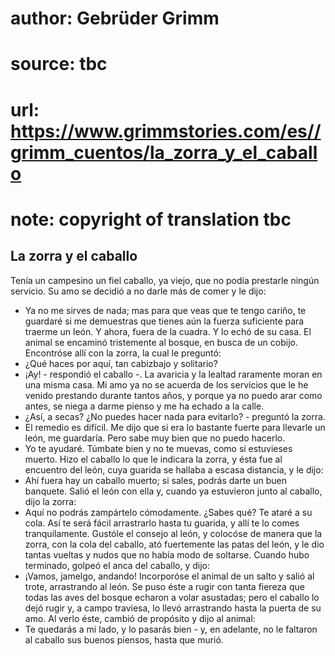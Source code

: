 # author: Gebrüder Grimm
# source: tbc
# url: https://www.grimmstories.com/es//grimm_cuentos/la_zorra_y_el_caballo
# note: copyright of translation tbc

## La zorra y el caballo 

Tenía un campesino un fiel caballo, ya viejo, que no podía prestarle
ningún servicio. Su amo se decidió a no darle más de comer y le dijo:
- Ya no me sirves de nada; mas para que veas que te tengo cariño, te
guardaré si me demuestras que tienes aún la fuerza suficiente para
traerme un león. Y ahora, fuera de la cuadra.
Y lo echó de su casa.
El animal se encaminó tristemente al bosque, en busca de un cobijo.
Encontróse allí con la zorra, la cual le preguntó:
- ¿Qué haces por aquí, tan cabizbajo y solitario?
- ¡Ay! - respondió el caballo -. La avaricia y la lealtad raramente
moran en una misma casa. Mi amo ya no se acuerda de los servicios que le
he venido prestando durante tantos años, y porque ya no puedo arar como
antes, se niega a darme pienso y me ha echado a la calle.
- ¿Así, a secas? ¿No puedes hacer nada para evitarlo? - preguntó la
zorra.
- El remedio es difícil. Me dijo que si era lo bastante fuerte para
llevarle un león, me guardaría. Pero sabe muy bien que no puedo
hacerlo.
- Yo te ayudaré. Túmbate bien y no te muevas, como si estuvieses
muerto.
Hizo el caballo lo que le indicara la zorra, y ésta fue al encuentro del
león, cuya guarida se hallaba a escasa distancia, y le dijo:
- Ahí fuera hay un caballo muerto; si sales, podrás darte un buen
banquete.
Salió el león con ella y, cuando ya estuvieron junto al caballo, dijo la
zorra:
- Aquí no podrás zampártelo cómodamente. ¿Sabes qué? Te ataré a su cola.
Así te será fácil arrastrarlo hasta tu guarida, y allí te lo comes
tranquilamente.
Gustóle el consejo al león, y colocóse de manera que la zorra, con la
cola del caballo, ató fuertemente las patas del león, y le dio tantas
vueltas y nudos que no había modo de soltarse. Cuando hubo terminado,
golpeó el anca del caballo, y dijo:
- ¡Vamos, jamelgo, andando!
Incorporóse el animal de un salto y salió al trote, arrastrando al león.
Se puso éste a rugir con tanta fiereza que todas las aves del bosque
echaron a volar asustadas; pero el caballo lo dejó rugir y, a campo
traviesa, lo llevó arrastrando hasta la puerta de su amo.
Al verlo éste, cambió de propósito y dijo al animal:
- Te quedarás a mi lado, y lo pasarás bien - y, en adelante, no le
faltaron al caballo sus buenos piensos, hasta que murió.
